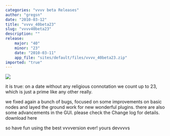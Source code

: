 ```yaml
---
categories: "vvvv beta Releases"
author: "gregsn"
date: "2010-03-12"
title: "vvvv_40beta23"
slug: "vvvv40beta23"
description: ""
release: 
    major: "40"
    minor: "23"
    date: "2010-03-11"
    app_file: "sites/default/files/vvvv_40beta23.zip"
imported: "true"
---
```



![](_root_stereogra_r.jpg)

it is true: on a date without any religious connotation we count up to 23, which is just a prime like any other really.

we fixed again a bunch of bugs, focused on some improvements on basic nodes and layed the ground work for new wonderful plugins. there are also some advancements in the GUI.
please check the Change log for details. download here

so have fun using the best vvvversion ever!
yours devvvvs